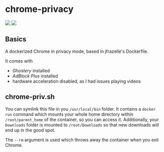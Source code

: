 # chrome-privacy

[![](https://images.microbadger.com/badges/version/sotapanna108/chrome-privacy.svg)](https://microbadger.com/images/sotapanna108/chrome-privacy "Get your own version badge on microbadger.com")
[![](https://images.microbadger.com/badges/image/sotapanna108/chrome-privacy.svg)](https://microbadger.com/images/sotapanna108/chrome-privacy "Get your own image badge on microbadger.com")

## Basics

A dockerized Chrome in privacy mode, based in jfrazelle's Dockerfile.

It comes with 

* _Ghostery_ installed 
* _AdBlock Plus_ installed
* hardware acceleration disabled, as I had issues playing videos

## chrome-priv.sh

You can symlink this file in you `/usr/local/bin` folder. It contains a `docker run` command which mounts your whole home directory within `/root/parent_home` of the container, so you can access it. Additionally, your `Downloads` folder is mounted to `/root/Downloads` so that new downloads will end up in the good spot. 

The `--rm` argument is used which throws away the container when you exit Chrome.
